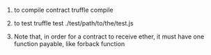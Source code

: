 1. to compile contract
   truffle compile
2. to test
   truffle test ./test/path/to/the/test.js
   
3. Note that, in order for a contract to receive ether, it must have one function payable, like forback function